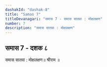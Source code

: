 ```yaml
---
dashakId: "dashak-8"
title: "Samas 7"
titleDevanagari: "समास 7 - समास सातवा : मोक्षलक्षण"
number: 7
description: "समास सातवा : मोक्षलक्षण"
---
```


## समास 7 - दशक ८

समास सातवा : मोक्षलक्षण॥ श्रीराम ॥